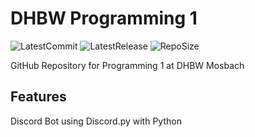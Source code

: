 # DHBW Programming 1

![LatestCommit](https://img.shields.io/github/last-commit/Evolinox/DHBW_Programming_1?label=Last%20Commit&logo=GitHub)
![LatestRelease](https://img.shields.io/github/release-date-pre/Evolinox/DHBW_Programming_1?label=Pre%20Release&logo=GitHub)
![RepoSize](https://img.shields.io/github/repo-size/Evolinox/DHBW_Programming_1?label=Size&logo=GitHub)

GitHub Repository for Programming 1 at DHBW Mosbach

## Features
Discord Bot using Discord.py with Python
